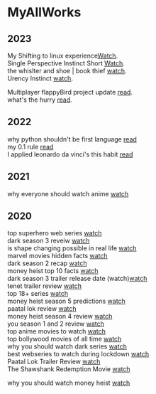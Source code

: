 # MyAllWorks

## 2023
My Shifting to linux experience[Watch](https://youtu.be/WbTQ7R2_XWA).  
Single Perspective Instinct Short [Watch](https://youtube.com/shorts/n_ddkLncbyo?feature=share).  
the whislter and shoe | book thief [watch](https://youtu.be/kc2UMoApBXw).  
Urency Instinct [watch](https://youtu.be/sxvEiPR200w).  

Multiplayer flappyBird project update [read](https://mohitshrmma.hashnode.dev/project-update-multiplayer-flappy-bird).  
what's the hurry [read](https://mohitshrmma.hashnode.dev/whats-the-hurry).  

## 2022
why python shouldn't be first language [read](https://medium.com/@mformohit/why-python-should-not-be-you-first-language-761ca12b48ab)  
my 0.1 rule [read](https://medium.com/@mformohit/my-0-1-percent-rule-d3c22db69603)  
I applied leonardo da vinci's this habit [read](https://medium.com/@mformohit/i-applied-leonardo-da-vincis-this-habit-to-my-life-2097c969885)  

## 2021
why everyone should watch anime [watch](https://youtu.be/wKn4gkugoNY)  

## 2020
top superhero web series [watch](https://youtu.be/j3wsVO6XykA)  
dark season 3 reveiw [watch](https://youtu.be/dvfUdgIXhro)  
is shape changing possible in real life [watch](https://youtu.be/3nGjgwKh2Tw)   
marvel movies hidden facts [watch](https://youtu.be/eU8ZUZ27KUc)  
dark season 2 recap [watch](https://youtu.be/UWuz4Qcrwqc)  
money heist top 10 facts [watch](https://youtu.be/ETu_tXCYCpA)  
dark season 3 trailer release date (watch)[watch](https://youtu.be/TYv95F264xI)  
tenet trailer review [watch](https://youtu.be/IeIkizyowtg)  
top 18+ series [watch](https://youtu.be/q7nJY6lvuVg)  
money heist season 5 predictions [watch](https://youtu.be/5ERtUjQRdi8)  
paatal lok review [watch](https://youtu.be/D232ddjzgSc)  
money heist season 4 review [watch](https://youtu.be/gNUeyDuNbIA)  
you season 1 and 2 review [watch](https://youtu.be/tc6vw_RJAtU)   
top anime movies to watch [watch](https://youtu.be/s-XVLorWfbw)   
top bollywood movies of all time [watch](https://youtu.be/Zr-i7NCC-KE)  
why you should watch dark series [watch](https://youtu.be/5hGY-yTRLWQ)  
best webseries to watch during lockdown [watch](https://youtu.be/4lic83zYIjk)  
Paatal Lok Trailer Review [watch](https://youtu.be/XjqzmmGoTGM)  
The Shawshank Redemption Movie [watch](https://youtu.be/xVOegUXO53E)  

why you should watch money heist [watch](https://youtu.be/VJrov6-cGEg)  
